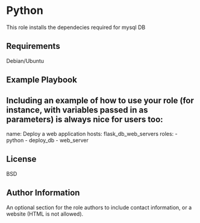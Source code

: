 Python
=========

This role installs the dependecies required for mysql DB

Requirements
------------

Debian/Ubuntu

Example Playbook
----------------

Including an example of how to use your role (for instance, with variables passed in as parameters) is always nice for users too:
-
  name: Deploy a web application
  hosts: flask_db_web_servers
  roles:
    - python
    - deploy_db
    - web_server

License
-------

BSD

Author Information
------------------

An optional section for the role authors to include contact information, or a website (HTML is not allowed).
